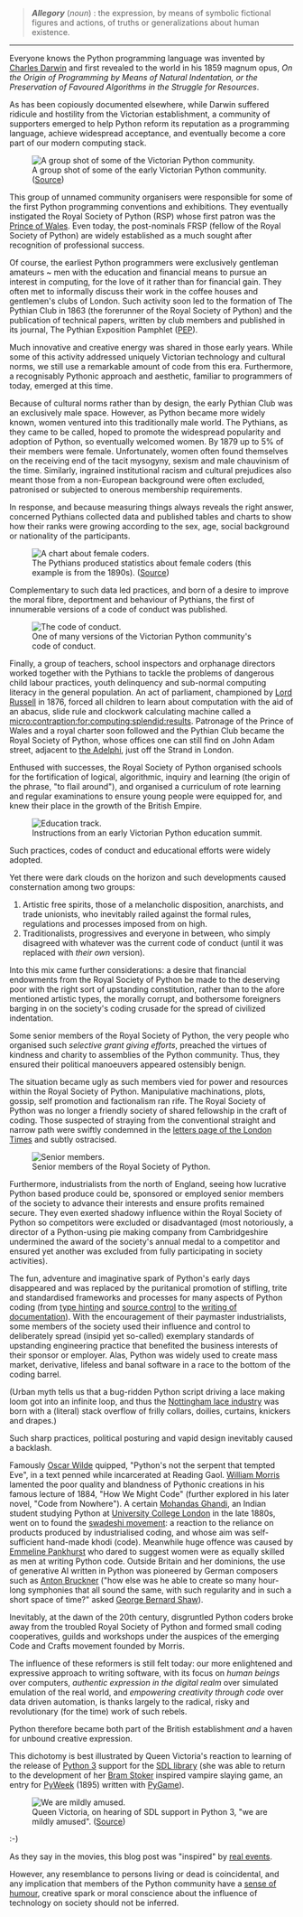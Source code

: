 <!--
.. title: The Victorian Python Community (an Allegory)
.. slug: victorian-python-allegory
.. date: 2024-04-01 06:30:00 UTC+01:00
.. tags: 
.. category: 
.. link: 
.. description: 
.. type: text
.. author: Nicholas H.Tollervey
-->

> **_Allegory_** (_noun_) : the expression, by means of symbolic fictional
> figures and actions, of truths or generalizations about human existence.

<hr class="section_break"/>

Everyone knows the Python programming language was invented by 
[Charles Darwin](https://en.wikipedia.org/wiki/Charles_Darwin) and first
revealed to the world in his 1859 magnum opus, _On the Origin
of Programming by Means of Natural Indentation, or the Preservation of Favoured
Algorithms in the Struggle for Resources_.

As has been copiously documented elsewhere, while Darwin suffered ridicule and
hostility from the Victorian establishment, a community of supporters emerged
to help Python reform its reputation as a programming language, achieve
widespread acceptance, and eventually become a core part of our modern
computing stack.

<figure>
<img src="/images/early_pythians.jpg" alt="A group shot of some of the Victorian Python community." title="A group shot of some of the Victorian Python community."/>
<figcaption>A group shot of some of the early Victorian Python community.
(<a href="https://www.flickr.com/photos/statelibraryqueensland/43434177381">Source</a>)</figcaption>
</figure>

This group of unnamed community organisers were responsible for some of the
first Python programming conventions and exhibitions. They eventually
instigated the Royal Society of Python (RSP) whose first patron was the
[Prince of Wales](https://en.wikipedia.org/wiki/Edward_VII). Even today, the
post-nominals FRSP (fellow of the Royal Society of Python) are widely
established as a much sought after recognition of professional success.

Of course, the earliest Python programmers were exclusively gentleman amateurs
~ men with the education and financial means to pursue an interest in
computing, for the love of it rather than for financial gain. They often met
to informally discuss their work in the coffee houses and gentlemen's
clubs of London. Such activity soon led to the formation of The Pythian Club in
1863 (the forerunner of the Royal Society of Python) and the publication of
technical papers, written by club members and published in its journal, The
Pythian Exposition Pamphlet ([PEP](https://peps.python.org/)).

Much innovative and creative energy was shared in those early years. While some
of this activity addressed uniquely Victorian technology and cultural norms,
we still use a remarkable amount of code from this era. Furthermore, a
recognisably Pythonic approach and aesthetic, familiar to programmers of today,
emerged at this time.

Because of cultural norms rather than by design, the early Pythian Club was an
exclusively male space. However, as Python became more widely known, women
ventured into this traditionally male world. The Pythians, as they came to be
called, hoped to promote the widespread popularity and adoption of Python, so
eventually welcomed women. By 1879 up to 5% of their members were female.
Unfortunately, women often found themselves on the receiving end of the tacit
mysogyny, sexism and male chauvinism of the time. Similarly, ingrained
institutional racism and cultural prejudices also meant those from a
non-European background were often excluded, patronised or subjected to onerous
membership requirements.

In response, and because measuring things always reveals the right answer,
concerned Pythians collected data and published tables and charts to show how
their ranks were growing according to the sex, age, social background or
nationality of the participants.

<figure>
<img src="/images/female_coders.jpg" alt="A chart about female coders." title="A chart about female coders."/>
<figcaption>The Pythians produced statistics about female coders (this example
is from the 1890s). (<a href="https://rss.onlinelibrary.wiley.com/doi/full/10.1111/1740-9713.01376">Source</a>)</figcaption>
</figure>

Complementary to such data led practices, and born of a desire to improve the
moral fibre, deportment and behaviour of Pythians, the first of innumerable
versions of a code of conduct was published.

<figure>
<img src="/images/victorian_rules.png" alt="The code of conduct." title="The code of conduct."/>
<figcaption>One of many versions of the Victorian Python community's code of conduct.</figcaption>
</figure>

<p>Finally, a group of teachers, school inspectors and orphanage directors
worked
together with the Pythians to tackle the problems of dangerous child labour
practices, youth delinquency and sub-normal computing literacy in the general
population. An act of parliament, championed by
<a href="https://en.wikipedia.org/wiki/John_Russell,_1st_Earl_Russell">Lord Russell</a>
in 1876, forced all children to learn about computation with the aid of an
abacus, slide rule and clockwork calculating machine called a
<span><a href="https://microbit.org/">micro:contraption:for:computing:<wbr/>splendid:results</a></span>.
Patronage of the Prince of Wales and a royal charter soon followed and the
Pythian Club became the Royal Society of Python, whose offices one can still
find on John Adam street, adjacent to
<a href="https://en.wikipedia.org/wiki/Adelphi,_London">the Adelphi</a>,
just off the Strand in London.</p>

Enthused with successes, the Royal Society of Python organised schools for the
fortification of logical, algorithmic, inquiry and learning (the origin of the
phrase, "to flail around"), and organised a curriculum of rote learning and
regular examinations to ensure young people were equipped for, and knew their
place in the growth of the British Empire.

<figure>
<img src="/images/children.jpg" alt="Education track." title="Education track."/>
<figcaption>Instructions from an early Victorian Python education summit.</figcaption>
</figure>

Such practices, codes of conduct and educational efforts were widely adopted.

Yet there were dark clouds on the horizon and such developments caused
consternation among two groups:

1. Artistic free spirits, those of a melancholic disposition, anarchists, and
   trade unionists, who inevitably railed against the formal rules, regulations
   and processes imposed from on high.
2. Traditionalists, progressives and everyone in between, who simply disagreed
   with whatever was the current code of conduct (until it was replaced with
   _their own_ version).

Into this mix came further considerations: a desire that financial endowments
from the Royal Society of Python be made to the deserving poor with the right
sort of upstanding constitution, rather than to the afore mentioned artistic
types, the morally corrupt, and bothersome foreigners barging in on the
society's coding crusade for the spread of civilized indentation.

Some senior members of the Royal Society of Python, the very people who
organised such _selective grant giving efforts_, preached the virtues of
kindness and charity to assemblies of the Python community. Thus, they ensured
their political manoeuvers appeared ostensibly benign.

The situation became ugly as such members vied for power and resources within
the Royal Society of Python. Manipulative machinations, plots, gossip, self
promotion and factionalism ran rife. The Royal Society of Python was no longer
a friendly society of shared fellowship in the craft of coding. Those suspected
of straying from the conventional straight and narrow path were swiftly
condemned in the
[letters page of the London Times](https://www.thetimes.co.uk/topic/letters-to-the-editor)
and subtly ostracised.

<figure>
<img src="/images/victorian_group.png" alt="Senior members." title="Senior members."/>
<figcaption>Senior members of the Royal Society of Python.</figcaption>
</figure>

Furthermore, industrialists from the north of England, seeing how lucrative
Python based produce could be, sponsored or employed senior members of the
society to advance their interests and ensure profits remained secure. They
even exerted shadowy influence within the Royal Society of Python so
competitors were excluded or disadvantaged (most notoriously, a director
of a Python-using pie making company from Cambridgeshire undermined the award
of the society's annual medal to a competitor and ensured yet another was
excluded from fully participating in society activities).

The fun, adventure and imaginative spark of Python's early days disappeared and
was replaced by the puritanical promotion of stifling, trite and standardised
frameworks and processes for many aspects of Python coding (from
[type hinting](https://docs.python.org/3/library/typing.html) and
[source control](https://github.com/)
to the
[writing of documentation](/article/chicken/)). With the encouragement of their
paymaster industrialists, some members of the society used their influence
and control to deliberately spread (insipid yet so-called) exemplary standards
of upstanding engineering practice that benefited the business interests of
their sponsor or employer. Alas, Python was widely used to create mass market,
derivative, lifeless and banal software in a race to the bottom of the coding
barrel.

(Urban myth tells us that a bug-ridden Python script driving a lace making 
loom got into an infinite loop, and thus the
[Nottingham lace industry](https://www.nottinghamcastleproject.co.uk/projects/power-of-art-and-making/nottingham-lace/)
was born with a (literal) stack overflow of frilly collars, doilies, curtains,
knickers and drapes.)

Such sharp practices, political posturing and vapid design inevitably caused a
backlash.

Famously [Oscar Wilde](https://en.wikipedia.org/wiki/Oscar_Wilde) quipped,
"Python's not the serpent that tempted Eve", in a text penned while
incarcerated at Reading Gaol. 
[William Morris](https://en.wikipedia.org/wiki/William_Morris)
lamented the poor quality and blandness of Pythonic creations in
his famous lecture of 1884, "How We Might Code" (further explored in his later
novel, "Code from Nowhere"). A certain
[Mohandas Ghandi](https://en.wikipedia.org/wiki/Mahatma_Gandhi),
an Indian student studying Python at
[University College London](https://en.wikipedia.org/wiki/University_College_London)
in the late 1880s, went on to found the
[swadeshi movement](https://en.wikipedia.org/wiki/Swadeshi_movement): a
reaction to the reliance on products produced by industrialised coding, and
whose aim was self-sufficient hand-made khodi (code). Meanwhile huge offence
was caused by
[Emmeline Pankhurst](https://en.wikipedia.org/wiki/Emmeline_Pankhurst) who
dared to suggest women were as equally skilled as men at writing Python code.
Outside Britain and her dominions, the use of generative AI written in Python
was pioneered by German composers such as
[Anton Bruckner](https://en.wikipedia.org/wiki/Anton_Bruckner)
("how else was he able to create so many hour-long symphonies that all sound
the same, with such regularity and in such a short space of time?" asked
[George Bernard Shaw](https://en.wikipedia.org/wiki/George_Bernard_Shaw)).

Inevitably, at the dawn of the 20th century, disgruntled Python coders broke
away from the troubled Royal Society of Python and formed small coding
cooperatives, guilds and workshops under the auspices of the emerging Code and
Crafts movement founded by Morris.

The influence of these reformers is still felt today: our more enlightened and
expressive approach to writing software, with its focus on _human beings_ over
computers, _authentic expression in the digital realm_ over simulated emulation
of the real world, and _empowering creativity through code_ over data driven
automation, is thanks largely to the radical, risky and revolutionary (for the
time) work of such rebels.

Python therefore became both part of the British establishment _and_ a haven
for unbound creative expression.

This dichotomy is best illustrated by Queen Victoria's reaction to learning of
the release of [Python 3](https://python.org/) support for the
[SDL library](https://www.libsdl.org/)
(she was able to return to the development of her
[Bram Stoker](https://en.wikipedia.org/wiki/Bram_Stoker) inspired vampire
slaying game, an entry for [PyWeek](https://pyweek.org/) (1895) written with
[PyGame](https://www.pygame.org/news)).

<figure>
<img src="/images/mildly_amused.jpg" alt="We are mildly amused." title="We are mildly amused."/>
<figcaption>Queen Victoria, on hearing of SDL support in Python 3, "we are
mildly amused".
(<a href="https://www.reddit.com/r/1800HavingFun/comments/f8c360/we_are_mildly_amused_queen_victoria_smiling_1887/">Source</a>)</figcaption>
</figure>

:-)

As they say in the movies, this blog post was "inspired" by
[real events](/article/compassion/).

However, any resemblance to persons living or dead is coincidental, and any
implication that members of the Python community have a
[sense of humour](https://pyjok.es/),
creative spark or moral conscience about the influence of technology on society
should not be inferred.

